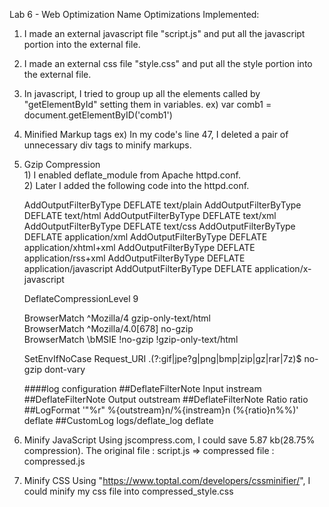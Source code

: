

Lab 6 - Web Optimization
Name <Paul Jang>
  Optimizations Implemented:
  1. I made an external javascript file "script.js" and put all the javascript portion into the external file.
  2. I made an external css file "style.css" and put all the style portion into the external file.
  3. In javascript, I tried to group up all the elements called by "getElementById" setting them in variables.
    ex) var comb1 = document.getElementByID('comb1')
  4. Minified Markup tags
    ex) In my code's line  47, I deleted a pair of unnecessary div tags to minify markups.
  5. Gzip Compression </br>
    1) I enabled deflate_module from Apache httpd.conf. </br>
    2) Later I added the following code into the httpd.conf.
      <IfModule mod_deflate.c>

        AddOutputFilterByType DEFLATE text/plain
        AddOutputFilterByType DEFLATE text/html
        AddOutputFilterByType DEFLATE text/xml
        AddOutputFilterByType DEFLATE text/css
        AddOutputFilterByType DEFLATE application/xml
        AddOutputFilterByType DEFLATE application/xhtml+xml
        AddOutputFilterByType DEFLATE application/rss+xml
        AddOutputFilterByType DEFLATE application/javascript
        AddOutputFilterByType DEFLATE application/x-javascript

        DeflateCompressionLevel 9

        BrowserMatch ^Mozilla/4 gzip-only-text/html  
        BrowserMatch ^Mozilla/4\.0[678] no-gzip  
        BrowserMatch \bMSIE !no-gzip !gzip-only-text/html  
        
        SetEnvIfNoCase Request_URI \.(?:gif|jpe?g|png|bmp|zip|gz|rar|7z)$ no-gzip dont-vary
        
        ####log configuration
        ##DeflateFilterNote Input instream
        ##DeflateFilterNote Output outstream
        ##DeflateFilterNote Ratio ratio
        ##LogFormat '"%r" %{outstream}n/%{instream}n (%{ratio}n%%)' deflate
        ##CustomLog logs/deflate_log deflate
  6. Minify JavaScript
    Using jscompress.com, I could save 5.87 kb(28.75% compression).
    The original file : script.js => compressed file : compressed.js
  7. Minify CSS
    Using "https://www.toptal.com/developers/cssminifier/", 
    I could minify my css file into compressed_style.css
  
